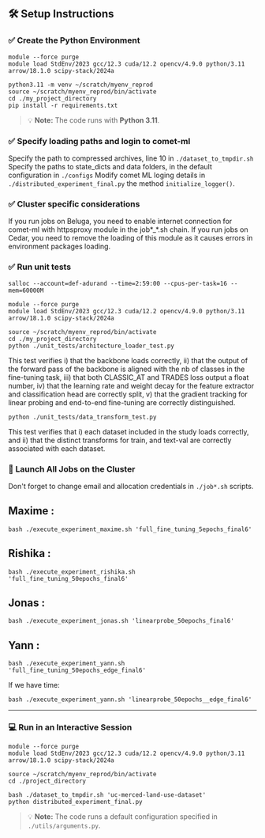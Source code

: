 ## 🛠️ Setup Instructions


### ✅ Create the Python Environment

```
module --force purge
module load StdEnv/2023 gcc/12.3 cuda/12.2 opencv/4.9.0 python/3.11 arrow/18.1.0 scipy-stack/2024a

python3.11 -m venv ~/scratch/myenv_reprod
source ~/scratch/myenv_reprod/bin/activate
cd ./my_project_directory
pip install -r requirements.txt
```

> 💡 **Note:** The code runs with **Python 3.11**.

### ✅ Specify loading paths and login to comet-ml

Specify the path to compressed archives, line 10 in `./dataset_to_tmpdir.sh`
Specify the paths to state_dicts and data folders, in the default configuration in `./configs`
Modify comet ML loging details in `./distributed_experiment_final.py` the method `initialize_logger()`.

### ✅ Cluster specific considerations

If you run jobs on Beluga, you need to enable internet connection for comet-ml with httpsproxy module in the job*_*.sh chain. If you run jobs on Cedar, you need to remove the loading of this module as it causes errors in environment packages loading.

### ✅ Run unit tests

```
salloc --account=def-adurand --time=2:59:00 --cpus-per-task=16 --mem=60000M

module --force purge
module load StdEnv/2023 gcc/12.3 cuda/12.2 opencv/4.9.0 python/3.11 arrow/18.1.0 scipy-stack/2024a

source ~/scratch/myenv_reprod/bin/activate
cd ./my_project_directory
python ./unit_tests/architecture_loader_test.py
```

This test verifies i) that the backbone loads correctly, ii) that the output of the forward pass of the backbone is aligned with the nb of classes in the fine-tuning task, iii) that both CLASSIC_AT and TRADES loss output a float number, iv) that the learning rate and weight decay for the feature extractor and classification head are correctly split, v) that the gradient tracking for linear probing and end-to-end fine-tuning are correctly distinguished.

```
python ./unit_tests/data_transform_test.py
```

This test verifies that i) each dataset included in the study loads correctly, and ii) that the distinct transforms for train, and text-val are correctly associated with each dataset.

### 🚀 Launch All Jobs on the Cluster

Don't forget to change email and allocation credentials in ```./job*.sh``` scripts.

## Maxime :
```
bash ./execute_experiment_maxime.sh 'full_fine_tuning_5epochs_final6'
```

## Rishika :
```
bash ./execute_experiment_rishika.sh 'full_fine_tuning_50epochs_final6'
```



## Jonas :
```
bash ./execute_experiment_jonas.sh 'linearprobe_50epochs_final6'
```

## Yann :
```
bash ./execute_experiment_yann.sh 'full_fine_tuning_50epochs_edge_final6'
```
If we have time:
```
bash ./execute_experiment_yann.sh 'linearprobe_50epochs__edge_final6'
```


---

### 💻 Run in an Interactive Session


```
module --force purge
module load StdEnv/2023 gcc/12.3 cuda/12.2 opencv/4.9.0 python/3.11 arrow/18.1.0 scipy-stack/2024a

source ~/scratch/myenv_reprod/bin/activate
cd ./project_directory

bash ./dataset_to_tmpdir.sh 'uc-merced-land-use-dataset'
python distributed_experiment_final.py
```

> 💡 **Note:** The code runs a default configuration specified in `./utils/arguments.py`.
